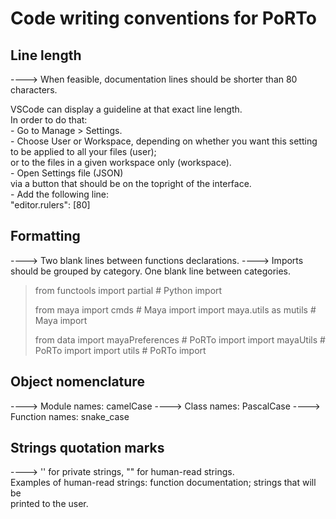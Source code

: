 # Code writing conventions for PoRTo

## Line length
----> When feasible, documentation lines should be shorter than 80 characters.

VSCode can display a guideline at that exact line length.  
In order to do that:  
    - Go to Manage > Settings.  
    - Choose User or Workspace, depending on whether you want this setting  
        to be applied to all your files (user);  
        or to the files in a given workspace only (workspace).  
    - Open Settings file (JSON)  
        via a button that should be on the topright of the interface.  
    - Add the following line:  
        "editor.rulers": [80]  

## Formatting
----> Two blank lines between functions declarations.
----> Imports should be grouped by category. One blank line between categories.
>from functools import partial     # Python import
>
>from maya import cmds    # Maya import
>import maya.utils as mutils    # Maya import
>
>from data import mayaPreferences    # PoRTo import
>import mayaUtils    # PoRTo import
>import utils    # PoRTo import

## Object nomenclature
----> Module names: camelCase
----> Class names: PascalCase
----> Function names: snake_case

## Strings quotation marks
----> '' for private strings, "" for human-read strings.  
Examples of human-read strings: function documentation; strings that will be  
printed to the user.

